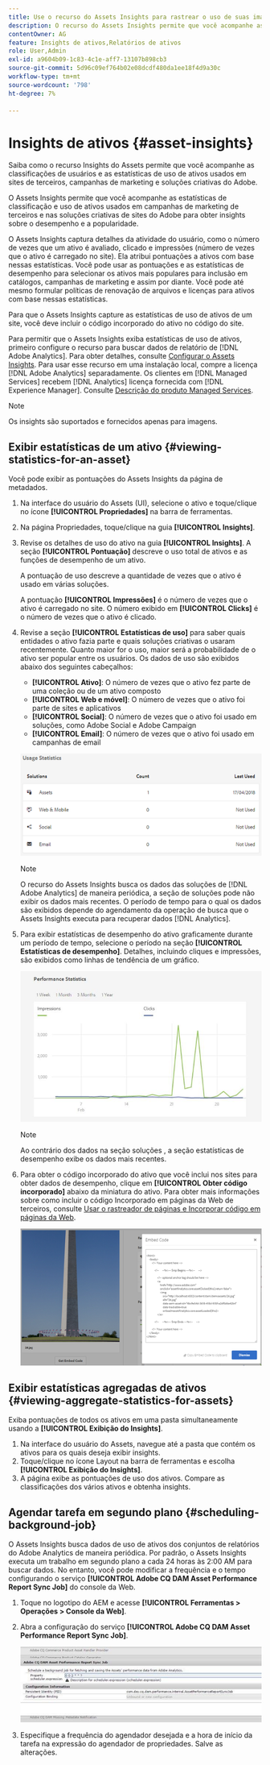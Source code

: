 ```yaml
---
title: Use o recurso do Assets Insights para rastrear o uso de suas imagens
description: O recurso do Assets Insights permite que você acompanhe as estatísticas de usuário e uso de imagens usadas em sites de terceiros, campanhas de marketing e soluções criativas de classificações do Adobe.
contentOwner: AG
feature: Insights de ativos,Relatórios de ativos
role: User,Admin
exl-id: a9604b09-1c83-4c1e-aff7-13107b898cb3
source-git-commit: 5d96c09ef764b02e08dcdf480da1ee18f4d9a30c
workflow-type: tm+mt
source-wordcount: '798'
ht-degree: 7%

---
```


# Insights de ativos {#asset-insights}

Saiba como o recurso Insights do Assets permite que você acompanhe as classificações de usuários e as estatísticas de uso de ativos usados em sites de terceiros, campanhas de marketing e soluções criativas do Adobe.

O Assets Insights permite que você acompanhe as estatísticas de classificação e uso de ativos usados em campanhas de marketing de terceiros e nas soluções criativas de sites do Adobe para obter insights sobre o desempenho e a popularidade.

O Assets Insights captura detalhes da atividade do usuário, como o número de vezes que um ativo é avaliado, clicado e impressões (número de vezes que o ativo é carregado no site). Ela atribui pontuações a ativos com base nessas estatísticas. Você pode usar as pontuações e as estatísticas de desempenho para selecionar os ativos mais populares para inclusão em catálogos, campanhas de marketing e assim por diante. Você pode até mesmo formular políticas de renovação de arquivos e licenças para ativos com base nessas estatísticas.

Para que o Assets Insights capture as estatísticas de uso de ativos de um site, você deve incluir o código incorporado do ativo no código do site.

Para permitir que o Assets Insights exiba estatísticas de uso de ativos, primeiro configure o recurso para buscar dados de relatório de [!DNL Adobe Analytics]. Para obter detalhes, consulte [Configurar o Assets Insights](touch-ui-configuring-asset-insights.md). Para usar esse recurso em uma instalação local, compre a licença [!DNL Adobe Analytics] separadamente. Os clientes em [!DNL Managed Services] recebem [!DNL Analytics] licença fornecida com [!DNL Experience Manager]. Consulte [Descrição do produto Managed Services](https://helpx.adobe.com/legal/product-descriptions/adobe-experience-manager-managed-services.html).

>[!NOTE]
>
>Os insights são suportados e fornecidos apenas para imagens.

## Exibir estatísticas de um ativo {#viewing-statistics-for-an-asset}

Você pode exibir as pontuações do Assets Insights da página de metadados.

1. Na interface do usuário do Assets (UI), selecione o ativo e toque/clique no ícone **[!UICONTROL Propriedades]** na barra de ferramentas.
1. Na página Propriedades, toque/clique na guia **[!UICONTROL Insights]**.
1. Revise os detalhes de uso do ativo na guia **[!UICONTROL Insights]**. A seção **[!UICONTROL Pontuação]** descreve o uso total de ativos e as funções de desempenho de um ativo.

   A pontuação de uso descreve a quantidade de vezes que o ativo é usado em várias soluções.

   A pontuação **[!UICONTROL Impressões]** é o número de vezes que o ativo é carregado no site. O número exibido em **[!UICONTROL Clicks]** é o número de vezes que o ativo é clicado.

1. Revise a seção **[!UICONTROL Estatísticas de uso]** para saber quais entidades o ativo fazia parte e quais soluções criativas o usaram recentemente. Quanto maior for o uso, maior será a probabilidade de o ativo ser popular entre os usuários. Os dados de uso são exibidos abaixo dos seguintes cabeçalhos:

   * **[!UICONTROL Ativo]**: O número de vezes que o ativo fez parte de uma coleção ou de um ativo composto
   * **[!UICONTROL Web e móvel]**: O número de vezes que o ativo foi parte de sites e aplicativos
   * **[!UICONTROL Social]**: O número de vezes que o ativo foi usado em soluções, como Adobe Social e Adobe Campaign
   * **[!UICONTROL Email]**: O número de vezes que o ativo foi usado em campanhas de email

   ![usage_statistics](assets/usage_statistics.png)

   >[!NOTE]
   >
   >O recurso do Assets Insights busca os dados das soluções de [!DNL Adobe Analytics] de maneira periódica, a seção de soluções pode não exibir os dados mais recentes. O período de tempo para o qual os dados são exibidos depende do agendamento da operação de busca que o Assets Insights executa para recuperar dados [!DNL Analytics].

1. Para exibir estatísticas de desempenho do ativo graficamente durante um período de tempo, selecione o período na seção **[!UICONTROL Estatísticas de desempenho]**. Detalhes, incluindo cliques e impressões, são exibidos como linhas de tendência de um gráfico.

   ![chlimage_1-3](assets/chlimage_1-3.jpeg)

   >[!NOTE]
   >
   >Ao contrário dos dados na seção soluções , a seção estatísticas de desempenho exibe os dados mais recentes.

1. Para obter o código incorporado do ativo que você inclui nos sites para obter dados de desempenho, clique em **[!UICONTROL Obter código incorporado]** abaixo da miniatura do ativo. Para obter mais informações sobre como incluir o código Incorporado em páginas da Web de terceiros, consulte [Usar o rastreador de páginas e Incorporar código em páginas da Web](touch-ui-using-page-tracker.md).

   ![chlimage_1-303](assets/chlimage_1-303.png)

## Exibir estatísticas agregadas de ativos {#viewing-aggregate-statistics-for-assets}

Exiba pontuações de todos os ativos em uma pasta simultaneamente usando a **[!UICONTROL Exibição do Insights]**.

1. Na interface do usuário do Assets, navegue até a pasta que contém os ativos para os quais deseja exibir insights.
1. Toque/clique no ícone Layout na barra de ferramentas e escolha **[!UICONTROL Exibição do Insights]**.
1. A página exibe as pontuações de uso dos ativos. Compare as classificações dos vários ativos e obtenha insights.

## Agendar tarefa em segundo plano {#scheduling-background-job}

O Assets Insights busca dados de uso de ativos dos conjuntos de relatórios do Adobe Analytics de maneira periódica. Por padrão, o Assets Insights executa um trabalho em segundo plano a cada 24 horas às 2:00 AM para buscar dados. No entanto, você pode modificar a frequência e o tempo configurando o serviço **[!UICONTROL Adobe CQ DAM Asset Performance Report Sync Job]** do console da Web.

1. Toque no logotipo do AEM e acesse **[!UICONTROL Ferramentas > Operações > Console da Web]**.
1. Abra a configuração do serviço **[!UICONTROL Adobe CQ DAM Asset Performance Report Sync Job]**.

   ![chlimage_1-304](assets/chlimage_1-304.png)

1. Especifique a frequência do agendador desejada e a hora de início da tarefa na expressão do agendador de propriedades. Salve as alterações.
